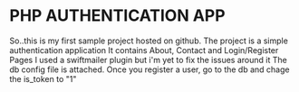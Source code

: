 # PHP AUTHENTICATION APP
So..this is my first sample project hosted on github.
The project is a simple authentication application
It contains About, Contact and Login/Register Pages
I used a swiftmailer plugin but i'm yet to fix the issues around it
The db config file is attached.
Once you register a user, go to the db and chage the is_token to "1"
